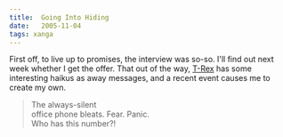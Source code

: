 ```yaml
---
title:  Going Into Hiding
date:   2005-11-04
tags: xanga
---
```


First off, to live up to promises, the interview was so-so. I'll find out next week whether I get the offer. That out of the way, [T-Rex](http://auriga.blogspot.com/) has some interesting haikus as away messages, and a recent event causes me to create my own.

> The always-silent<br>office phone bleats. Fear. Panic.<br>Who has this number?!
